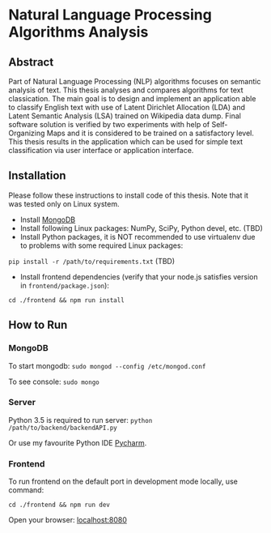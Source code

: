 Natural Language Processing Algorithms Analysis
===

## Abstract
Part of Natural Language Processing (NLP) algorithms focuses on semantic analysis of text. This thesis analyses and compares algorithms for text classication. The main goal is to design and implement an application able to classify English text with use of Latent Dirichlet Allocation (LDA) and Latent Semantic Analysis (LSA) trained on Wikipedia data dump. Final software solution is verified by two experiments with help of Self-Organizing Maps and it is considered to be trained on a satisfactory level. This thesis results in the application which can be used for simple text classification via user interface or application interface.

## Installation
Please follow these instructions to install code of this thesis. Note that it was tested only on Linux system.

- Install [MongoDB](https://docs.mongodb.com/manual/administration/install-on-linux/)
- Install following Linux packages: NumPy, SciPy, Python devel, etc. (TBD)
- Install Python packages, it is NOT recommended to use virtualenv due to problems with some required Linux packages:

`pip install -r /path/to/requirements.txt` (TBD)
- Install frontend dependencies (verify that your node.js satisfies version in `frontend/package.json`):

`cd ./frontend && npm run install`

## How to Run
### MongoDB
To start mongodb:
`sudo mongod --config /etc/mongod.conf`

To see console:
`sudo mongo`

### Server
Python 3.5 is required to run server:
`python /path/to/backend/backendAPI.py`

Or use my favourite Python IDE [Pycharm](https://www.jetbrains.com/pycharm/).

### Frontend
To run frontend on the default port in development mode locally, use command:

`cd ./frontend && npm run dev`

Open your browser:
[localhost:8080](http://localhost:8080/)

